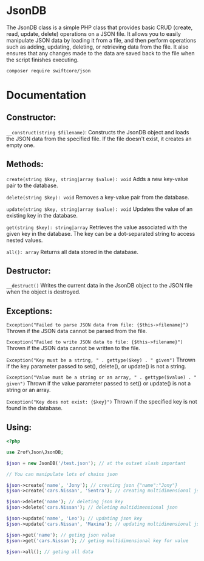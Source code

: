# JsonDB
The JsonDB class is a simple PHP class that provides basic CRUD (create, read, update, delete) operations on a JSON file. It allows you to easily manipulate JSON data by loading it from a file, and then perform operations such as adding, updating, deleting, or retrieving data from the file. It also ensures that any changes made to the data are saved back to the file when the script finishes executing.

```sh
composer require swiftcore/json
```

# Documentation

## Constructor:

`__construct(string $filename)`: Constructs the JsonDB object and loads the JSON data from the specified file. If the file doesn't exist, it creates an empty one.

## Methods:

`create(string $key, string|array $value): void` Adds a new key-value pair to the database.

`delete(string $key): void` Removes a key-value pair from the database.

`update(string $key, string|array $value): void` Updates the value of an existing key in the database.

`get(string $key): string|array` Retrieves the value associated with the given key in the database. The key can be a dot-separated string to access nested values.

`all(): array` Returns all data stored in the database.

## Destructor:

`__destruct()` Writes the current data in the JsonDB object to the JSON file when the object is destroyed.

## Exceptions:

`Exception("Failed to parse JSON data from file: {$this->filename}")` Thrown if the JSON data cannot be parsed from the file.

`Exception("Failed to write JSON data to file: {$this->filename}")` Thrown if the JSON data cannot be written to the file.

`Exception("Key must be a string, " . gettype($key) . " given")` Thrown if the key parameter passed to set(), delete(), or update() is not a string.

`Exception("Value must be a string or an array, " . gettype($value) . " given")` Thrown if the value parameter passed to set() or update() is not a string or an array.

`Exception("Key does not exist: {$key}")` Thrown if the specified key is not found in the database.

## Using:

```php
<?php

use Zrof\Json\JsonDB;

$json = new JsonDB('/test.json'); // at the outset slash important

// You can manipulate lots of chains json

$json->create('name', 'Jony'); // creating json {"name":"Jony"}
$json->create('cars.Nissan', 'Sentra'); // creating multidimensional json {"cars":{"Nissan":"Sentra"}}

$json->delete('name'); // deleting json key
$json->delete('cars.Nissan'); // deleting multidimensional json

$json->update('name', 'Leo'); // updating json key
$json->update('cars.Nissan', 'Maxima'); // updating multidimensional json

$json->get('name'); // geting json value
$json->get('cars.Nissan'); // geting multidimensional key for value

$json->all(); // geting all data

```


